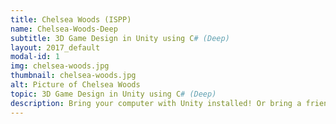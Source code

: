 ```yaml
---
title: Chelsea Woods (ISPP)
name: Chelsea-Woods-Deep
subtitle: 3D Game Design in Unity using C# (Deep)
layout: 2017_default
modal-id: 1
img: chelsea-woods.jpg
thumbnail: chelsea-woods.jpg
alt: Picture of Chelsea Woods
topic: 3D Game Design in Unity using C# (Deep)
description: Bring your computer with Unity installed! Or bring a friend with a computer with Unity installed! https://unity3d.com/get-unity/download We will make a simple Endless Runner Game and talk about the curricular applications. We will also laugh, be amazed, help each other, and create something cool (or at the very least special). Come join us!  
---
```

